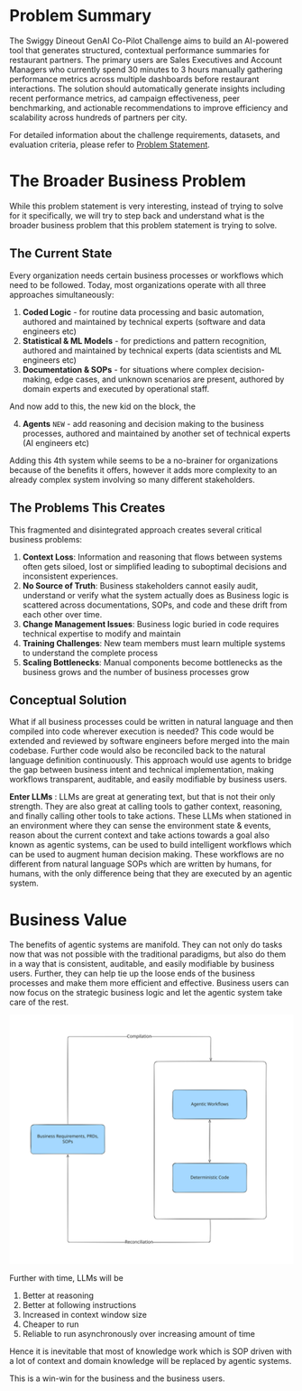 # Problem Summary

The Swiggy Dineout GenAI Co-Pilot Challenge aims to build an AI-powered tool that generates structured, contextual performance summaries for restaurant partners. The primary users are Sales Executives and Account Managers who currently spend 30 minutes to 3 hours manually gathering performance metrics across multiple dashboards before restaurant interactions. The solution should automatically generate insights including recent performance metrics, ad campaign effectiveness, peer benchmarking, and actionable recommendations to improve efficiency and scalability across hundreds of partners per city.

For detailed information about the challenge requirements, datasets, and evaluation criteria, please refer to [Problem Statement](problem-statement.md).

# The Broader Business Problem
While this problem statement is very interesting, instead of trying to solve for it specifically, we will try to step back and understand what is the broader business problem that this problem statement is trying to solve.

## The Current State
Every organization needs certain business processes or workflows which need to be followed. Today, most organizations operate with all three approaches simultaneously:


1. **Coded Logic** - for routine data processing and basic automation, authored and maintained by technical experts (software and data engineers etc)
2. **Statistical & ML Models** - for predictions and pattern recognition, authored and maintained by technical experts (data scientists and ML engineers etc)
3. **Documentation & SOPs** - for situations where complex decision-making, edge cases, and unknown scenarios are present, authored by domain experts and executed by operational staff.

And now add to this, the new kid on the block, the 

4. **Agents** `NEW` - add reasoning and decision making to the business processes, authored and maintained by another set of technical experts (AI engineers etc)

Adding this 4th system while seems to be a no-brainer for organizations because of the benefits it offers, however it adds more complexity to an already complex system involving so many different stakeholders.

## The Problems This Creates
This fragmented and disintegrated approach creates several critical business problems:

1. **Context Loss**: Information and reasoning that flows between systems often gets siloed, lost or simplified leading to suboptimal decisions and inconsistent experiences.
2. **No Source of Truth**: Business stakeholders cannot easily audit, understand or verify what the system actually does as Business logic is scattered across documentations, SOPs, and code and these drift from each other over time.
3. **Change Management Issues**: Business logic buried in code requires technical expertise to modify and maintain
4. **Training Challenges**: New team members must learn multiple systems to understand the complete process
5. **Scaling Bottlenecks**: Manual components become bottlenecks as the business grows and the number of business processes grow

## Conceptual Solution
What if all business processes could be written in natural language and then compiled into code wherever execution is needed? This code would be extended and reviewed by software engineers before merged into the main codebase. Further code would also be reconciled back to the natural language definition continuously. This approach would use agents to bridge the gap between business intent and technical implementation, making workflows transparent, auditable, and easily modifiable by business users.

**Enter LLMs** : LLMs are great at generating text, but that is not their only strength. They are also great at calling tools to gather context, reasoning, and finally calling other tools to take actions. These LLMs when stationed in an environment where they can sense the environment state & events, reason about the current context and take actions towards a goal also known as agentic systems, can be used to build intelligent workflows which can be used to augment human decision making. These workflows are no different from natural language SOPs which are written by humans, for humans, with the only difference being that they are executed by an agentic system.

# Business Value
The benefits of agentic systems are manifold. They can not only do tasks now that was not possible with the traditional paradigms, but also do them in a way that is consistent, auditable, and easily modifiable by business users. Further, they can help tie up the loose ends of the business processes and make them more efficient and effective. Business users can now focus on the strategic business logic and let the agentic system take care of the rest.

![human-ai-interaction.svg](./images/human-ai-interaction.svg)

Further with time, LLMs will be

1. Better at reasoning
2. Better at following instructions
3. Increased in context window size
4. Cheaper to run
5. Reliable to run asynchronously over increasing amount of time

Hence it is inevitable that most of knowledge work which is SOP driven with a lot of context and domain knowledge will be replaced by agentic systems.

This is a win-win for the business and the business users.





